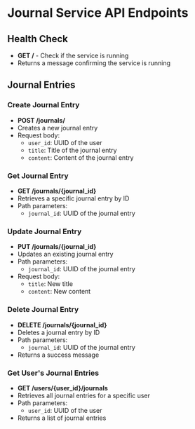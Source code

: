 # Journal Service API Endpoints

## Health Check
- **GET /** - Check if the service is running
- Returns a message confirming the service is running

## Journal Entries

### Create Journal Entry
- **POST /journals/**
- Creates a new journal entry
- Request body:
  - `user_id`: UUID of the user
  - `title`: Title of the journal entry
  - `content`: Content of the journal entry

### Get Journal Entry
- **GET /journals/{journal_id}**
- Retrieves a specific journal entry by ID
- Path parameters:
  - `journal_id`: UUID of the journal entry

### Update Journal Entry
- **PUT /journals/{journal_id}**
- Updates an existing journal entry
- Path parameters:
  - `journal_id`: UUID of the journal entry
- Request body:
  - `title`: New title
  - `content`: New content

### Delete Journal Entry
- **DELETE /journals/{journal_id}**
- Deletes a journal entry by ID
- Path parameters:
  - `journal_id`: UUID of the journal entry
- Returns a success message

### Get User's Journal Entries
- **GET /users/{user_id}/journals**
- Retrieves all journal entries for a specific user
- Path parameters:
  - `user_id`: UUID of the user
- Returns a list of journal entries